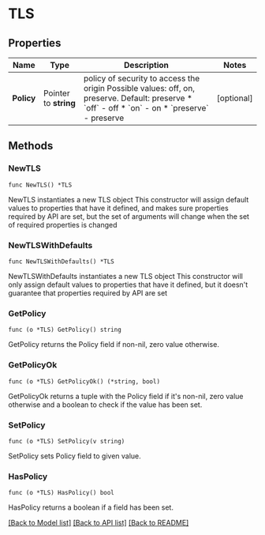 # TLS

## Properties

Name | Type | Description | Notes
------------ | ------------- | ------------- | -------------
**Policy** | Pointer to **string** | policy of security to access the origin Possible values: off, on, preserve. Default: preserve  * &#x60;off&#x60; - off * &#x60;on&#x60; - on * &#x60;preserve&#x60; - preserve | [optional] 

## Methods

### NewTLS

`func NewTLS() *TLS`

NewTLS instantiates a new TLS object
This constructor will assign default values to properties that have it defined,
and makes sure properties required by API are set, but the set of arguments
will change when the set of required properties is changed

### NewTLSWithDefaults

`func NewTLSWithDefaults() *TLS`

NewTLSWithDefaults instantiates a new TLS object
This constructor will only assign default values to properties that have it defined,
but it doesn't guarantee that properties required by API are set

### GetPolicy

`func (o *TLS) GetPolicy() string`

GetPolicy returns the Policy field if non-nil, zero value otherwise.

### GetPolicyOk

`func (o *TLS) GetPolicyOk() (*string, bool)`

GetPolicyOk returns a tuple with the Policy field if it's non-nil, zero value otherwise
and a boolean to check if the value has been set.

### SetPolicy

`func (o *TLS) SetPolicy(v string)`

SetPolicy sets Policy field to given value.

### HasPolicy

`func (o *TLS) HasPolicy() bool`

HasPolicy returns a boolean if a field has been set.


[[Back to Model list]](../README.md#documentation-for-models) [[Back to API list]](../README.md#documentation-for-api-endpoints) [[Back to README]](../README.md)


